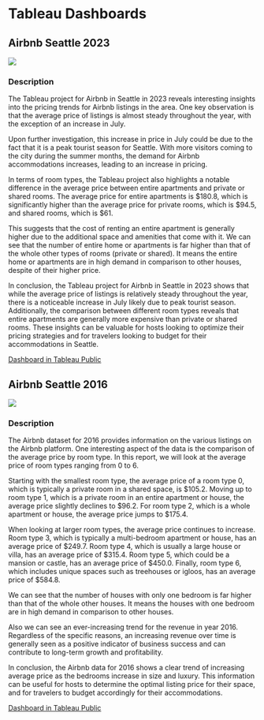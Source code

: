 # Tableau Dashboards

## Airbnb Seattle 2023

<image src="/resources/tableau_2023_seattle.jpg" />

### Description
The Tableau project for Airbnb in Seattle in 2023 reveals interesting insights into the pricing trends for Airbnb listings in the area. One key observation is that the average price of listings is almost steady throughout the year, with the exception of an increase in July.

Upon further investigation, this increase in price in July could be due to the fact that it is a peak tourist season for Seattle. With more visitors coming to the city during the summer months, the demand for Airbnb accommodations increases, leading to an increase in pricing.

In terms of room types, the Tableau project also highlights a notable difference in the average price between entire apartments and private or shared rooms. The average price for entire apartments is $180.8, which is significantly higher than the average price for private rooms, which is $94.5, and shared rooms, which is $61.

This suggests that the cost of renting an entire apartment is generally higher due to the additional space and amenities that come with it.
We can see that the number of entire home or apartments is far higher than that of the whole other types of rooms (private or shared). It means the entire home or apartments are in high demand in comparison to other houses, despite of their higher price.

In conclusion, the Tableau project for Airbnb in Seattle in 2023 shows that while the average price of listings is relatively steady throughout the year, there is a noticeable increase in July likely due to peak tourist season. Additionally, the comparison between different room types reveals that entire apartments are generally more expensive than private or shared rooms. These insights can be valuable for hosts looking to optimize their pricing strategies and for travelers looking to budget for their accommodations in Seattle.

[Dashboard in Tableau Public](https://public.tableau.com/views/AirbnbSeattle2023/Dashboard1?:language=en-US&:display_count=n&:origin=viz_share_link)


## Airbnb Seattle 2016

<image src="/resources/tableau_2016_seattle.jpg" />

### Description
The Airbnb dataset for 2016 provides information on the various listings on the Airbnb platform. One interesting aspect of the data is the comparison of the average price by room type. In this report, we will look at the average price of room types ranging from 0 to 6.

Starting with the smallest room type, the average price of a room type 0, which is typically a private room in a shared space, is $105.2. Moving up to room type 1, which is a private room in an entire apartment or house, the average price slightly declines to $96.2. For room type 2, which is a whole apartment or house, the average price jumps to $175.4.

When looking at larger room types, the average price continues to increase. Room type 3, which is typically a multi-bedroom apartment or house, has an average price of $249.7. Room type 4, which is usually a large house or villa, has an average price of $315.4. Room type 5, which could be a mansion or castle, has an average price of $450.0. Finally, room type 6, which includes unique spaces such as treehouses or igloos, has an average price of $584.8.

We can see that the number of houses with only one bedroom is far higher than that of the whole other houses. It means the houses with one bedroom are in high demand in comparison to other houses.

Also we can see an ever-increasing trend for the revenue in year 2016. Regardless of the specific reasons, an increasing revenue over time is generally seen as a positive indicator of business success and can contribute to long-term growth and profitability.

In conclusion, the Airbnb data for 2016 shows a clear trend of increasing average price as the bedrooms increase in size and luxury. This information can be useful for hosts to determine the optimal listing price for their space, and for travelers to budget accordingly for their accommodations.

[Dashboard in Tableau Public](https://public.tableau.com/views/AirbnbSeattle2016_16764806666690/Dashboard1?:language=en-US&:display_count=n&:origin=viz_share_link)


